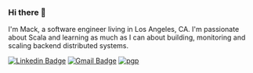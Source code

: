 ### Hi there 👋

I'm Mack, a software engineer living in Los Angeles, CA. I'm passionate about Scala and learning as much as I can about building, monitoring and scaling backend distributed systems.

[![Linkedin Badge](https://img.shields.io/badge/-Mack%20Solomon-0077B5?style=flat-square&logo=Linkedin&logoColor=white)](https://www.linkedin.com/in/macksolomon) [![Gmail Badge](https://img.shields.io/badge/-macksol@gmail.com-c14438?style=flat-square&logo=Gmail&logoColor=white&link=mailto:macksol@gmail.com)](mailto:macksol@gmail.com) [![pgp](https://img.shields.io/badge/pgp-0xF83424824B3E4B90-313131?style=flat&labelColor=313131&color=313131)](https://github.com/mackness.gpg)

<!--
**mackness/mackness** is a ✨ _special_ ✨ repository because its `README.md` (this file) appears on your GitHub profile.

Here are some ideas to get you started:

- 🔭 I’m currently working on ...
- 🌱 I’m currently learning ...
- 👯 I’m looking to collaborate on ...
- 🤔 I’m looking for help with ...
- 💬 Ask me about ...
- 📫 How to reach me: ...
- 😄 Pronouns: ...
- ⚡ Fun fact: ...
-->
